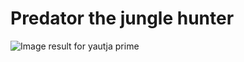 # Predator the jungle hunter
<img src="https://img5.goodfon.com/wallpaper/big/2/b3/exclusive-extended-the-predator-the-predator-predators-movie.jpg" alt="Image result for yautja prime"/>
